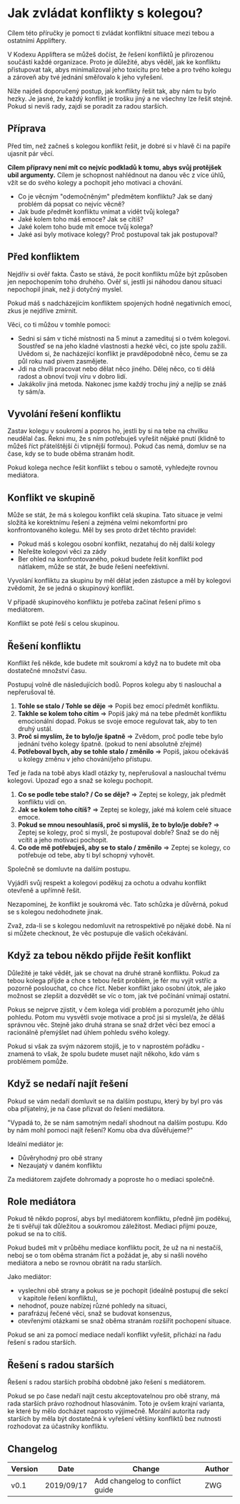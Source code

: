 # Jak zvládat konflikty s kolegou?

Cílem této příručky je pomoct ti zvládat konfliktní situace mezi tebou a ostatními Appliftery.

V Kodexu Appliftera se můžeš dočíst, že řešení konfliktů je přirozenou součástí každé organizace. Proto je důležité, abys věděl, jak ke konfliktu přistupovat tak, abys minimalizoval jeho toxicitu pro tebe a pro tvého kolegu a zároveň aby tvé jednání směřovalo k jeho vyřešení.

Níže najdeš doporučený postup, jak konflikty řešit tak, aby nám tu bylo hezky. Je jasné, že každý konflikt je trošku jiný a ne všechny lze řešit stejně. Pokud si nevíš rady, zajdi se poradit za radou starších.

## Příprava

Před tím, než začneš s kolegou konflikt řešit, je dobré si v hlavě či na papíře ujasnit pár věcí. 

**Cílem přípravy není mít co nejvíc podkladů k tomu, abys svůj protějšek ubil argumenty.** Cílem je schopnost nahlédnout na danou věc z více úhlů, vžít se do svého kolegy a pochopit jeho motivaci a chování.

- Co je věcným "odemočněným" předmětem konfliktu? Jak se daný problém dá popsat co nejvíc věcně?
- Jak bude předmět konfliktu vnímat a vidět tvůj kolega?
- Jaké kolem toho máš emoce? Jak se cítíš?
- Jaké kolem toho bude mít emoce tvůj kolega? 
- Jaké asi byly motivace kolegy? Proč postupoval tak jak postupoval?

## Před konfliktem

Nejdřív si ověř fakta. Často se stává, že pocit konfliktu může být způsoben jen nepochopením toho druhého. Ověř si, jestli jsi náhodou danou situaci nepochopil jinak, než ji dotyčný myslel.

Pokud máš s nadcházejícím konfliktem spojených hodně negativních emocí, zkus je nejdříve zmírnit.

Věci, co ti můžou v tomhle pomoci:

 * Sedni si sám v tiché místnosti na 5 minut a zamedituj si o tvém kolegovi. Soustřeď se na jeho kladné vlastnosti a hezké věci, co jste spolu zažili. Uvědom si, že nacházející konflikt je pravděpodobně něco, čemu se za půl roku nad pivem zasmějete.
 * Jdi na chvíli pracovat nebo dělat něco jiného. Dělej něco, co ti dělá radost a obnoví tvoji víru v dobro lidí.
 * Jakákoliv jiná metoda. Nakonec jsme každý trochu jiný a nejlíp se znáš ty sám/a.

## Vyvolání řešení konfliktu

Zastav kolegu v soukromí a popros ho, jestli by si na tebe na chvilku neudělal čas. Řekni mu, že s ním potřebuješ vyřešit nějaké pnutí (klidně to můžeš říct přátelštější či vtipnější formou). Pokud čas nemá, domluv se na čase, kdy se to bude oběma stranám hodit.

Pokud kolega nechce řešit konflikt s tebou o samotě, vyhledejte rovnou mediátora.

## Konflikt ve skupině

Může se stát, že má s kolegou konflikt celá skupina. Tato situace je velmi složitá ke korektnímu řešení a zejména velmi nekomfortní pro konfrontovaného kolegu. Měl by ses proto držet těchto pravidel:

* Pokud máš s kolegou osobní konflikt, nezatahuj do něj další kolegy
* Neřešte kolegovi věci za zády
* Ber ohled na konfrontovaného, pokud budete řešit konflikt pod nátlakem, může se stát, že bude řešení neefektivní.

Vyvolání konfliktu za skupinu by měl dělat jeden zástupce a měl by kolegovi zvědomit, že se jedná o skupinový konflikt.

V případě skupinového konfliktu je potřeba začínat řešení přímo s mediátorem.

Konflikt se poté řeší s celou skupinou.

## Řešení konfliktu

Konflikt řeš někde, kde budete mít soukromí a když na to budete mít oba dostatečné množství času.

Postupuj volně dle následujících bodů. Popros kolegu aby ti naslouchal a nepřerušoval tě.

1. **Tohle se stalo / Tohle se děje** => Popiš bez emocí předmět konfliktu. 
2. **Takhle se kolem toho cítím** => Popiš jaký má na tebe předmět konfliktu emocionální dopad. Pokus se svoje emoce regulovat tak, aby to ten druhý ustál.
3. **Proč si myslím, že to bylo/je špatně** =>  Zvědom, proč podle tebe bylo jednání tvého kolegy špatně. (pokud to není absolutně zřejmé)
4. **Potřeboval bych, aby se tohle stalo / změnilo** => Popiš, jakou očekáváš u kolegy změnu v jeho chování/jeho přístupu.

Teď je řada na tobě abys kladl otázky ty, nepřerušoval a naslouchal tvému kolegovi. Upozaď ego a snaž se kolegu pochopit.

1. **Co se podle tebe stalo? / Co se děje?** => Zeptej se kolegy, jak předmět konfliktu vidí on. 
2. **Jak se kolem toho cítíš?** => Zeptej se kolegy, jaké má kolem celé situace emoce.
3. **Pokud se mnou nesouhlasíš, proč si myslíš, že to bylo/je dobře?** => Zeptej se kolegy, proč si myslí, že postupoval dobře? Snaž se do něj vcítit a jeho motivaci pochopit.
4. **Co ode mě potřebuješ, aby se to stalo / změnilo** => Zeptej se kolegy, co potřebuje od tebe, aby ti byl schopný vyhovět.

Společně se domluvte na dalším postupu.

Vyjádři svůj respekt a kolegovi poděkuj za ochotu a odvahu konflikt otevřeně a upřímně řešit.

Nezapomínej, že konflikt je soukromá věc. Tato schůzka je důvěrná, pokud se s kolegou nedohodnete jinak.

Zvaž, zda-li se s kolegou nedomluvit na retrospektivě po nějaké době. Na ní si můžete checknout, že věc postupuje dle vašich očekávání.

## Když za tebou někdo přijde řešit konflikt

Důležité je také vědět, jak se chovat na druhé straně konfliktu. Pokud za tebou kolega přijde a chce s tebou řešit problém, je fér mu vyjít vstříc a pozorně poslouchat, co chce říct. Neber konflikt jako osobní útok, ale jako možnost se zlepšit a dozvědět se víc o tom, jak tvé počínání vnímají ostatní.

Pokus se nejprve zjistit, v čem kolega vidí problém a porozumět jeho úhlu pohledu. Potom mu vysvětli svoje motivace a proč jsi si myslel/a, že děláš správnou věc. Stejně jako druhá strana se snaž držet věci bez emocí a racionálně přemýšlet nad úhlem pohledu svého kolegy.

Pokud si však za svým názorem stojíš, je to v naprostém pořádku - znamená to však, že spolu budete muset najít někoho, kdo vám s problémem pomůže.

## Když se nedaří najít řešení

Pokud se vám nedaří domluvit se na dalším postupu, který by byl pro vás oba přijatelný, je na čase přizvat do řešení mediátora. 

"Vypadá to, že se nám samotným nedaří shodnout na dalším postupu. Kdo by nám mohl pomoci najít řešení? Komu oba dva důvěřujeme?"

Ideální mediátor je:
* Důvěryhodný pro obě strany
* Nezaujatý v daném konfliktu

Za mediátorem zajďete dohromady a poproste ho o mediaci společně. 

## Role mediátora

Pokud tě někdo poprosí, abys byl mediátorem konfliktu, předně jim poděkuj, že ti svěřují tak důležitou a soukromou záležitost. Mediaci přijmi pouze, pokud se na to cítíš. 

Pokud budeš mít v průběhu mediace konfliktu pocit, že už na ni nestačíš, neboj se o tom oběma stranám říct a požádat je, aby si našli nového mediátora a nebo se rovnou obrátit na radu starších.

Jako mediátor:
* vyslechni obě strany a pokus se je pochopit (ideálně postupuj dle sekcí v kapitole řešení konfliktu),
* nehodnoť, pouze nabízej různé pohledy na situaci,
* parafrázuj řečené věci, snaž se budovat konsenzus,
* otevřenými otázkami se snaž oběma stranám rozšířit pochopení situace.

Pokud se ani za pomocí mediace nedaří konflikt vyřešit, přichází na řadu řešení s radou starších.

## Řešení s radou starších

Řešení s radou starších probíhá obdobně jako řešení s mediátorem.

Pokud se po čase nedaří najít cestu akceptovatelnou pro obě strany, má rada starších právo rozhodnout hlasováním. Toto je ovšem krajní varianta, ke které by mělo docházet naprosto výjimečně. Morální autorita rady starších by měla být dostatečná k vyřešení většiny konfliktů bez nutnosti rozhodovat za účastníky konfliktu.

## Changelog

| Version | Date       | Change                          | Author |
| ------- | ---------- | ------------------------------- | ------ |
| v0.1    | 2019/09/17 | Add changelog to conflict guide | ZWG    |

